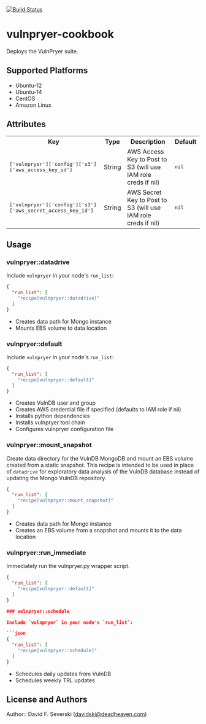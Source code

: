 [![Build Status](https://secure.travis-ci.org/SCH-CISM/chef-vulnpryer.png)](http://travis-ci.org/SCH-CISM/chef-vulnpryer)

# vulnpryer-cookbook

Deploys the VulnPryer suite.

## Supported Platforms

- Ubuntu-12
- Ubuntu-14
- CentOS
- Amazon Linux

## Attributes

<table>
  <tr>
    <th>Key</th>
    <th>Type</th>
    <th>Description</th>
    <th>Default</th>
  </tr>
  <tr>
    <td><tt>['vulnpryer']['config']['s3']['aws_access_key_id']</tt></td>
    <td>String</td>
    <td>AWS Access Key to Post to S3 (will use IAM role creds if nil)</td>
    <td><tt>nil</tt></td>
  </tr>
  <tr>
    <td><tt>['vulnpryer']['config']['s3']['aws_secret_access_key_id']</tt></td>
    <td>String</td>
    <td>AWS Secret Key to Post to S3 (will use IAM role creds if nil)</td>
    <td><tt>nil</tt></td>
  </tr>
</table>

## Usage

### vulnpryer::datadrive

Include `vulnpryer` in your node's `run_list`:

```json
{
  "run_list": [
    "recipe[vulnpryer::datadrive]"
  ]
}
```
- Creates data path for Mongo instance
- Mounts EBS volume to data location


### vulnpryer::default

Include `vulnpryer` in your node's `run_list`:

```json
{
  "run_list": [
    "recipe[vulnpryer::default]"
  ]
}
```

- Creates VulnDB user and group
- Creates AWS credential file if specified (defaults to IAM role if nil)
- Installs python dependencies
- Installs vulnpryer tool chain
- Configures vulnpryer configuration file

### vulnpryer::mount_snapshot

Create data directory for the VulnDB MongoDB and mount an EBS volume created from a static snapshot. 
This recipe is intended to be used in place of `datadrive` for exploratory data analysis of the VulnDB 
database instead of updating the Mongo VulnDB repository.

```json
{
  "run_list": [
    "recipe[vulnpryer::mount_snapshot]"
  ]
}
```
- Creates data path for Mongo instance
- Creates an EBS volume from a snapshot and mounts it to the data location

### vulnpryer::run_immediate

Immediately run the vulnpryer.py wrapper script.

```json
{
  "run_list": [
    "recipe[vulnpryer::default]"
  ]
}

### vulnpryer::schedule

Include `vulnpryer` in your node's `run_list`:

```json
{
  "run_list": [
    "recipe[vulnpryer::schedule]"
  ]
}
```
- Schedules daily updates from VulnDB
- Schedules weekly TRL updates


## License and Authors

Author:: David F. Severski (<davidski@deadheaven.com>)
